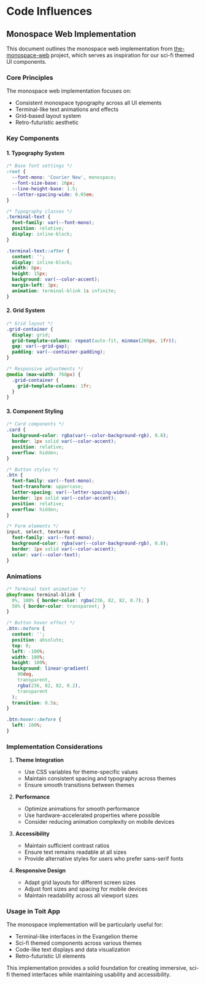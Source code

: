 # Code Influences

## Monospace Web Implementation

This document outlines the monospace web implementation from [the-monospace-web](https://github.com/owickstrom/the-monospace-web) project, which serves as inspiration for our sci-fi themed UI components.

### Core Principles

The monospace web implementation focuses on:
- Consistent monospace typography across all UI elements
- Terminal-like text animations and effects
- Grid-based layout system
- Retro-futuristic aesthetic

### Key Components

#### 1. Typography System

```css
/* Base font settings */
:root {
  --font-mono: 'Courier New', monospace;
  --font-size-base: 16px;
  --line-height-base: 1.5;
  --letter-spacing-wide: 0.05em;
}

/* Typography classes */
.terminal-text {
  font-family: var(--font-mono);
  position: relative;
  display: inline-block;
}

.terminal-text::after {
  content: '';
  display: inline-block;
  width: 8px;
  height: 15px;
  background: var(--color-accent);
  margin-left: 3px;
  animation: terminal-blink 1s infinite;
}
```

#### 2. Grid System

```css
/* Grid layout */
.grid-container {
  display: grid;
  grid-template-columns: repeat(auto-fit, minmax(200px, 1fr));
  gap: var(--grid-gap);
  padding: var(--container-padding);
}

/* Responsive adjustments */
@media (max-width: 768px) {
  .grid-container {
    grid-template-columns: 1fr;
  }
}
```

#### 3. Component Styling

```css
/* Card components */
.card {
  background-color: rgba(var(--color-background-rgb), 0.8);
  border: 1px solid var(--color-accent);
  position: relative;
  overflow: hidden;
}

/* Button styles */
.btn {
  font-family: var(--font-mono);
  text-transform: uppercase;
  letter-spacing: var(--letter-spacing-wide);
  border: 1px solid var(--color-accent);
  position: relative;
  overflow: hidden;
}

/* Form elements */
input, select, textarea {
  font-family: var(--font-mono);
  background-color: rgba(var(--color-background-rgb), 0.8);
  border: 1px solid var(--color-accent);
  color: var(--color-text);
}
```

### Animations

```css
/* Terminal text animation */
@keyframes terminal-blink {
  0%, 100% { border-color: rgba(236, 82, 82, 0.7); }
  50% { border-color: transparent; }
}

/* Button hover effect */
.btn::before {
  content: '';
  position: absolute;
  top: 0;
  left: -100%;
  width: 100%;
  height: 100%;
  background: linear-gradient(
    90deg,
    transparent,
    rgba(236, 82, 82, 0.2),
    transparent
  );
  transition: 0.5s;
}

.btn:hover::before {
  left: 100%;
}
```

### Implementation Considerations

1. **Theme Integration**
   - Use CSS variables for theme-specific values
   - Maintain consistent spacing and typography across themes
   - Ensure smooth transitions between themes

2. **Performance**
   - Optimize animations for smooth performance
   - Use hardware-accelerated properties where possible
   - Consider reducing animation complexity on mobile devices

3. **Accessibility**
   - Maintain sufficient contrast ratios
   - Ensure text remains readable at all sizes
   - Provide alternative styles for users who prefer sans-serif fonts

4. **Responsive Design**
   - Adapt grid layouts for different screen sizes
   - Adjust font sizes and spacing for mobile devices
   - Maintain readability across all viewport sizes

### Usage in Toit App

The monospace implementation will be particularly useful for:
- Terminal-like interfaces in the Evangelion theme
- Sci-fi themed components across various themes
- Code-like text displays and data visualization
- Retro-futuristic UI elements

This implementation provides a solid foundation for creating immersive, sci-fi themed interfaces while maintaining usability and accessibility.
